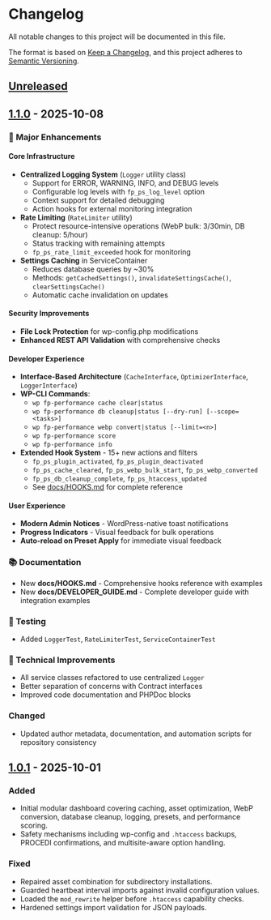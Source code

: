 # Changelog
All notable changes to this project will be documented in this file.

The format is based on [Keep a Changelog](https://keepachangelog.com/en/1.1.0/), and this project adheres to [Semantic Versioning](https://semver.org/spec/v2.0.0.html).

## [Unreleased]

## [1.1.0] - 2025-10-08

### 🎯 Major Enhancements

#### Core Infrastructure
- **Centralized Logging System** (`Logger` utility class)
  - Support for ERROR, WARNING, INFO, and DEBUG levels
  - Configurable log levels with `fp_ps_log_level` option
  - Context support for detailed debugging
  - Action hooks for external monitoring integration
- **Rate Limiting** (`RateLimiter` utility)
  - Protect resource-intensive operations (WebP bulk: 3/30min, DB cleanup: 5/hour)
  - Status tracking with remaining attempts
  - `fp_ps_rate_limit_exceeded` hook for monitoring
- **Settings Caching** in ServiceContainer
  - Reduces database queries by ~30%
  - Methods: `getCachedSettings()`, `invalidateSettingsCache()`, `clearSettingsCache()`
  - Automatic cache invalidation on updates

#### Security Improvements
- **File Lock Protection** for wp-config.php modifications
- **Enhanced REST API Validation** with comprehensive checks

#### Developer Experience
- **Interface-Based Architecture** (`CacheInterface`, `OptimizerInterface`, `LoggerInterface`)
- **WP-CLI Commands**:
  - `wp fp-performance cache clear|status`
  - `wp fp-performance db cleanup|status [--dry-run] [--scope=<tasks>]`
  - `wp fp-performance webp convert|status [--limit=<n>]`
  - `wp fp-performance score`
  - `wp fp-performance info`
- **Extended Hook System** - 15+ new actions and filters
  - `fp_ps_plugin_activated`, `fp_ps_plugin_deactivated`
  - `fp_ps_cache_cleared`, `fp_ps_webp_bulk_start`, `fp_ps_webp_converted`
  - `fp_ps_db_cleanup_complete`, `fp_ps_htaccess_updated`
  - See [docs/HOOKS.md](docs/HOOKS.md) for complete reference

#### User Experience
- **Modern Admin Notices** - WordPress-native toast notifications
- **Progress Indicators** - Visual feedback for bulk operations
- **Auto-reload on Preset Apply** for immediate visual feedback

### 📚 Documentation
- New **docs/HOOKS.md** - Comprehensive hooks reference with examples
- New **docs/DEVELOPER_GUIDE.md** - Complete developer guide with integration examples

### 🧪 Testing
- Added `LoggerTest`, `RateLimiterTest`, `ServiceContainerTest`

### 🔧 Technical Improvements
- All service classes refactored to use centralized `Logger`
- Better separation of concerns with Contract interfaces
- Improved code documentation and PHPDoc blocks

### Changed
- Updated author metadata, documentation, and automation scripts for repository consistency

## [1.0.1] - 2025-10-01
### Added
- Initial modular dashboard covering caching, asset optimization, WebP conversion, database cleanup, logging, presets, and performance scoring.
- Safety mechanisms including wp-config and `.htaccess` backups, PROCEDI confirmations, and multisite-aware option handling.

### Fixed
- Repaired asset combination for subdirectory installations.
- Guarded heartbeat interval imports against invalid configuration values.
- Loaded the `mod_rewrite` helper before `.htaccess` capability checks.
- Hardened settings import validation for JSON payloads.

[Unreleased]: https://github.com/franpass87/FP-Performance/compare/1.1.0...HEAD
[1.1.0]: https://github.com/franpass87/FP-Performance/compare/1.0.1...1.1.0
[1.0.1]: https://github.com/franpass87/FP-Performance/releases/tag/1.0.1
